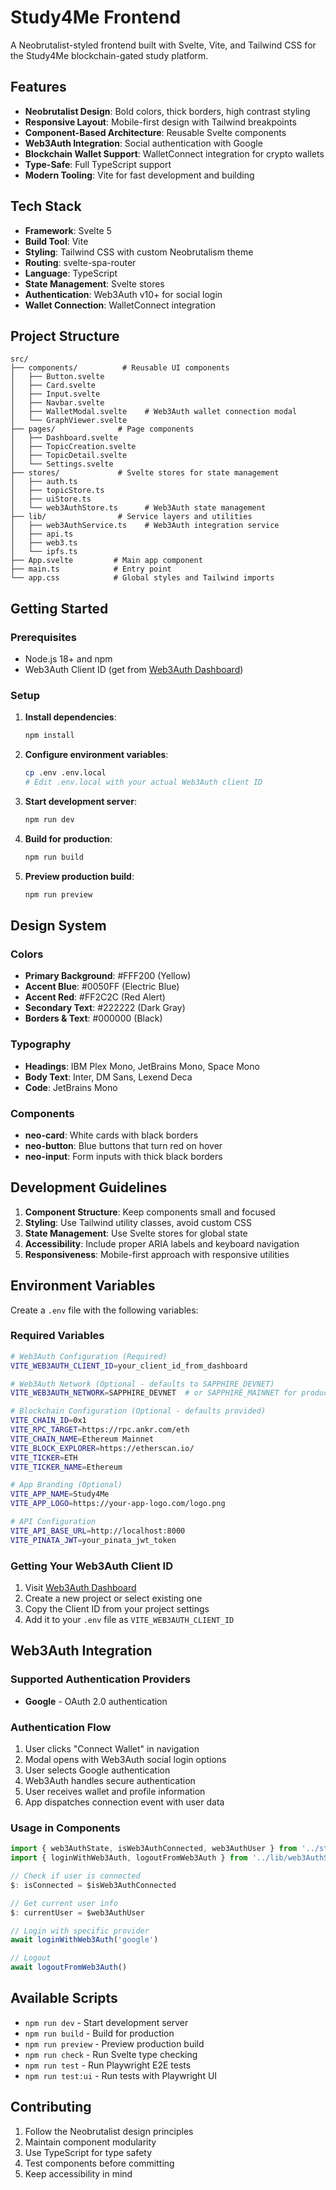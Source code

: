 # Study4Me Frontend

A Neobrutalist-styled frontend built with Svelte, Vite, and Tailwind CSS for the Study4Me blockchain-gated study platform.

## Features

- **Neobrutalist Design**: Bold colors, thick borders, high contrast styling
- **Responsive Layout**: Mobile-first design with Tailwind breakpoints
- **Component-Based Architecture**: Reusable Svelte components
- **Web3Auth Integration**: Social authentication with Google
- **Blockchain Wallet Support**: WalletConnect integration for crypto wallets
- **Type-Safe**: Full TypeScript support
- **Modern Tooling**: Vite for fast development and building

## Tech Stack

- **Framework**: Svelte 5
- **Build Tool**: Vite
- **Styling**: Tailwind CSS with custom Neobrutalism theme
- **Routing**: svelte-spa-router
- **Language**: TypeScript
- **State Management**: Svelte stores
- **Authentication**: Web3Auth v10+ for social login
- **Wallet Connection**: WalletConnect integration

## Project Structure

```
src/
├── components/          # Reusable UI components
│   ├── Button.svelte
│   ├── Card.svelte
│   ├── Input.svelte
│   ├── Navbar.svelte
│   ├── WalletModal.svelte    # Web3Auth wallet connection modal
│   └── GraphViewer.svelte
├── pages/              # Page components
│   ├── Dashboard.svelte
│   ├── TopicCreation.svelte
│   ├── TopicDetail.svelte
│   └── Settings.svelte
├── stores/             # Svelte stores for state management
│   ├── auth.ts
│   ├── topicStore.ts
│   ├── uiStore.ts
│   └── web3AuthStore.ts      # Web3Auth state management
├── lib/                # Service layers and utilities
│   ├── web3AuthService.ts    # Web3Auth integration service
│   ├── api.ts
│   ├── web3.ts
│   └── ipfs.ts
├── App.svelte         # Main app component
├── main.ts            # Entry point
└── app.css            # Global styles and Tailwind imports
```

## Getting Started

### Prerequisites
- Node.js 18+ and npm
- Web3Auth Client ID (get from [Web3Auth Dashboard](https://dashboard.web3auth.io/))

### Setup

1. **Install dependencies**:
   ```bash
   npm install
   ```

2. **Configure environment variables**:
   ```bash
   cp .env .env.local
   # Edit .env.local with your actual Web3Auth client ID
   ```

3. **Start development server**:
   ```bash
   npm run dev
   ```

4. **Build for production**:
   ```bash
   npm run build
   ```

5. **Preview production build**:
   ```bash
   npm run preview
   ```

## Design System

### Colors
- **Primary Background**: #FFF200 (Yellow)
- **Accent Blue**: #0050FF (Electric Blue)
- **Accent Red**: #FF2C2C (Red Alert)
- **Secondary Text**: #222222 (Dark Gray)
- **Borders & Text**: #000000 (Black)

### Typography
- **Headings**: IBM Plex Mono, JetBrains Mono, Space Mono
- **Body Text**: Inter, DM Sans, Lexend Deca
- **Code**: JetBrains Mono

### Components
- **neo-card**: White cards with black borders
- **neo-button**: Blue buttons that turn red on hover
- **neo-input**: Form inputs with thick black borders

## Development Guidelines

1. **Component Structure**: Keep components small and focused
2. **Styling**: Use Tailwind utility classes, avoid custom CSS
3. **State Management**: Use Svelte stores for global state
4. **Accessibility**: Include proper ARIA labels and keyboard navigation
5. **Responsiveness**: Mobile-first approach with responsive utilities

## Environment Variables

Create a `.env` file with the following variables:

### Required Variables
```bash
# Web3Auth Configuration (Required)
VITE_WEB3AUTH_CLIENT_ID=your_client_id_from_dashboard

# Web3Auth Network (Optional - defaults to SAPPHIRE_DEVNET)
VITE_WEB3AUTH_NETWORK=SAPPHIRE_DEVNET  # or SAPPHIRE_MAINNET for production

# Blockchain Configuration (Optional - defaults provided)
VITE_CHAIN_ID=0x1
VITE_RPC_TARGET=https://rpc.ankr.com/eth
VITE_CHAIN_NAME=Ethereum Mainnet
VITE_BLOCK_EXPLORER=https://etherscan.io/
VITE_TICKER=ETH
VITE_TICKER_NAME=Ethereum

# App Branding (Optional)
VITE_APP_NAME=Study4Me
VITE_APP_LOGO=https://your-app-logo.com/logo.png

# API Configuration
VITE_API_BASE_URL=http://localhost:8000
VITE_PINATA_JWT=your_pinata_jwt_token
```

### Getting Your Web3Auth Client ID
1. Visit [Web3Auth Dashboard](https://dashboard.web3auth.io/)
2. Create a new project or select existing one
3. Copy the Client ID from your project settings
4. Add it to your `.env` file as `VITE_WEB3AUTH_CLIENT_ID`

## Web3Auth Integration

### Supported Authentication Providers
- **Google** - OAuth 2.0 authentication

### Authentication Flow
1. User clicks "Connect Wallet" in navigation
2. Modal opens with Web3Auth social login options
3. User selects Google authentication
4. Web3Auth handles secure authentication
5. User receives wallet and profile information
6. App dispatches connection event with user data

### Usage in Components
```typescript
import { web3AuthState, isWeb3AuthConnected, web3AuthUser } from '../stores/web3AuthStore'
import { loginWithWeb3Auth, logoutFromWeb3Auth } from '../lib/web3AuthService'

// Check if user is connected
$: isConnected = $isWeb3AuthConnected

// Get current user info
$: currentUser = $web3AuthUser

// Login with specific provider
await loginWithWeb3Auth('google')

// Logout
await logoutFromWeb3Auth()
```

## Available Scripts

- `npm run dev` - Start development server
- `npm run build` - Build for production
- `npm run preview` - Preview production build
- `npm run check` - Run Svelte type checking
- `npm run test` - Run Playwright E2E tests
- `npm run test:ui` - Run tests with Playwright UI

## Contributing

1. Follow the Neobrutalist design principles
2. Maintain component modularity
3. Use TypeScript for type safety
4. Test components before committing
5. Keep accessibility in mind